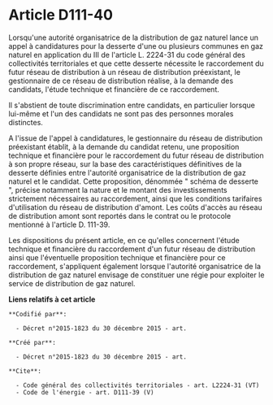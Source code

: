 # Article D111-40

Lorsqu'une autorité organisatrice de la distribution de gaz naturel lance un appel à candidatures pour la desserte d'une ou
plusieurs communes en gaz naturel en application du III de l'article L. 2224-31 du code général des collectivités
territoriales et que cette desserte nécessite le raccordement du futur réseau de distribution à un réseau de distribution
préexistant, le gestionnaire de ce réseau de distribution réalise, à la demande des candidats, l'étude technique et
financière de ce raccordement. 

Il s'abstient de toute discrimination entre candidats, en particulier lorsque lui-même et l'un des candidats ne sont pas des
personnes morales distinctes. 

A l'issue de l'appel à candidatures, le gestionnaire du réseau de distribution préexistant établit, à la demande du candidat
retenu, une proposition technique et financière pour le raccordement du futur réseau de distribution à son propre réseau, sur
la base des caractéristiques définitives de la desserte définies entre l'autorité organisatrice de la distribution de gaz
naturel et le candidat. Cette proposition, dénommée " schéma de desserte ", précise notamment la nature et le montant des
investissements strictement nécessaires au raccordement, ainsi que les conditions tarifaires d'utilisation du réseau de
distribution d'amont. Les coûts d'accès au réseau de distribution amont sont reportés dans le contrat ou le protocole
mentionné à l'article D. 111-39. 

Les dispositions du présent article, en ce qu'elles concernent l'étude technique et financière du raccordement d'un futur
réseau de distribution ainsi que l'éventuelle proposition technique et financière pour ce raccordement, s'appliquent
également lorsque l'autorité organisatrice de la distribution de gaz naturel envisage de constituer une régie pour exploiter
le service de distribution de gaz naturel.

**Liens relatifs à cet article**

	**Codifié par**:

	  - Décret n°2015-1823 du 30 décembre 2015 - art.

	**Créé par**:

	  - Décret n°2015-1823 du 30 décembre 2015 - art.

	**Cite**:

	  - Code général des collectivités territoriales - art. L2224-31 (VT)
	  - Code de l'énergie - art. D111-39 (V)
